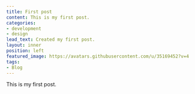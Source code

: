 ```yaml
---
title: First post
content: This is my first post.
categories:
- development
- design
lead_text: Created my first post.
layout: inner
position: left
featured_image: https://avatars.githubusercontent.com/u/35169452?v=4
tags:
- Blog
---
```


This is my first post.

